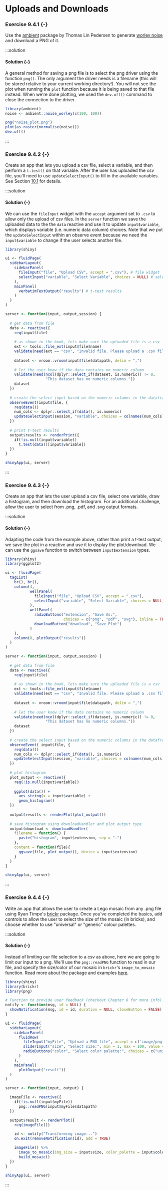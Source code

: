 # Uploads and Downloads

### Exercise 9.4.1 {-}

Use the [ambient](https://ambient.data-imaginist.com) package by Thomas Lin
Pedersen to generate [worley noise](https://ambient.data-imaginist.com/reference/noise_worley.html)
and download a PNG of it.

:::solution
#### Solution {-}

A general method for saving a png file is to select the png driver using the
function `png()`. The only argument the driver needs is a filename (this will
be stored relative to your current working directory!). You will not see the
plot when running the `plot` function because it is being saved to that file
instead. When we're done plotting, we used the `dev.off()` command to close the
connection to the driver.


```r
library(ambient)
noise <- ambient::noise_worley(c(100, 100))

png("noise_plot.png")
plot(as.raster(normalise(noise)))
dev.off()
```
:::

<!---------------------------------------------------------------------------->
<!---------------------------------------------------------------------------->
<!---------------------------------------------------------------------------->

### Exercise 9.4.2 {-}

Create an app that lets you upload a csv file, select a variable, and then
perform a `t.test()` on that variable. After the user has uploaded the csv
file, you'll need to use `updateSelectInput()` to fill in the available
variables. See Section
[10.1](https://mastering-shiny.org/action-dynamic.html#updating-inputs)
for details.

:::solution
#### Solution {-}

We can use the `fileInput` widget with the `accept` argument set to `.csv` to
allow only the upload of csv files. In the `server` function we save the
uploaded data to the the `data` reactive and use it to update `input$variable`,
which displays variable (i.e. numeric data column) choices. Note that we put
the `updateSelectInput` within an observe event because we need the
`input$variable` to change if the user selects another file.


```r
library(shiny)

ui <- fluidPage(
  sidebarLayout(
    sidebarPanel(
      fileInput("file", "Upload CSV", accept = ".csv"), # file widget
      selectInput("variable", "Select Variable", choices = NULL) # select widget
    ),
    mainPanel(
      verbatimTextOutput("results") # t-test results
    )
  )
)

server <- function(input, output,session) {
  
  # get data from file
  data <- reactive({
    req(input$file)
    
    # as shown in the book, lets make sure the uploaded file is a csv
    ext <- tools::file_ext(input$file$name)
    validate(need(ext == "csv", "Invalid file. Please upload a .csv file"))
    
    dataset <- vroom::vroom(input$file$datapath, delim = ",")
    
    # let the user know if the data contains no numeric column
    validate(need(ncol(dplyr::select_if(dataset, is.numeric)) != 0,
                  "This dataset has no numeric columns."))
    dataset
  })
  
  # create the select input based on the numeric columns in the dataframe
  observeEvent(input$file, {
    req(data())
    num_cols <- dplyr::select_if(data(), is.numeric)
    updateSelectInput(session, "variable", choices = colnames(num_cols))
  })
  
  # print t-test results
  output$results <- renderPrint({
    if(!is.null(input$variable))
      t.test(data()[input$variable])
  })
}

shinyApp(ui, server)
```
:::

<!---------------------------------------------------------------------------->
<!---------------------------------------------------------------------------->
<!---------------------------------------------------------------------------->

### Exercise 9.4.3 {-}

Create an app that lets the user upload a csv file, select one variable,
draw a histogram, and then download the histogram. For an additional challenge,
allow the user to select from .png, .pdf, and .svg output formats.

:::solution
#### Solution {-}

Adapting the code from the example above, rather than print a t-test output, we
save the plot in a reactive and use it to display the plot/download. We can use
the `ggsave` function to switch between `input$extension` types.


```r
library(shiny)
library(ggplot2)

ui <- fluidPage(
  tagList(
    br(), br(),
    column(4,
           wellPanel(
             fileInput("file", "Upload CSV", accept = ".csv"),
             selectInput("variable", "Select Variable", choices = NULL),
           ),
           wellPanel(
             radioButtons("extension", "Save As:",
                          choices = c("png", "pdf", "svg"), inline = TRUE),
             downloadButton("download", "Save Plot")
           )
    ),
    column(8, plotOutput("results"))
  )
)

server <- function(input, output,session) {
  
  # get data from file
  data <- reactive({
    req(input$file)
    
    # as shown in the book, lets make sure the uploaded file is a csv
    ext <- tools::file_ext(input$file$name)
    validate(need(ext == "csv", "Invalid file. Please upload a .csv file"))
    
    dataset <- vroom::vroom(input$file$datapath, delim = ",")
    
    # let the user know if the data contains no numeric column
    validate(need(ncol(dplyr::select_if(dataset, is.numeric)) != 0,
                  "This dataset has no numeric columns."))
    dataset
  })
  
  # create the select input based on the numeric columns in the dataframe
  observeEvent( input$file, {
    req(data())
    num_cols <- dplyr::select_if(data(), is.numeric)
    updateSelectInput(session, "variable", choices = colnames(num_cols))
  })
  
  # plot histogram
  plot_output <- reactive({
    req(!is.null(input$variable))
    
    ggplot(data()) +
      aes_string(x = input$variable) +
      geom_histogram()
  })
  
  output$results <- renderPlot(plot_output())
  
  # save histogram using downloadHandler and plot output type
  output$download <- downloadHandler(
    filename = function() {
      paste("histogram", input$extension, sep = ".")
    },
    content = function(file){
      ggsave(file, plot_output(), device = input$extension)
    }
  )
}

shinyApp(ui, server)
```
:::

<!---------------------------------------------------------------------------->
<!---------------------------------------------------------------------------->
<!---------------------------------------------------------------------------->

### Exercise 9.4.4 {-}

Write an app that allows the user to create a Lego mosaic from any .png file
using Ryan Timpe's [brickr](https://github.com/ryantimpe/brickr) package. Once
you've completed the basics, add controls to allow the user to select the size
of the mosaic (in bricks), and choose whether to use "universal" or "generic"
colour palettes.

:::solution
#### Solution {-}

Instead of limiting our file selection to a csv as above, here we are going to
limit our input to a png. We'll use the `png::readPNG` function to read in our
file, and specify the size/color of our mosaic in `brickr`'s `image_to_mosaic`
function. Read more about the package and examples
[here](https://github.com/ryantimpe/brickr).


```r
library(shiny)
library(brickr)
library(png)

# Function to provide user feedback (checkout Chapter 8 for more info).
notify <- function(msg, id = NULL) {
  showNotification(msg, id = id, duration = NULL, closeButton = FALSE)
}

ui <- fluidPage(
  sidebarLayout(
    sidebarPanel(
      fluidRow(
        fileInput("myFile", "Upload a PNG file", accept = c('image/png')),
        sliderInput("size", "Select size:", min = 1, max = 100, value = 35),
        radioButtons("color", "Select color palette:", choices = c("universal", "generic"))
      )
    ),
    mainPanel(
      plotOutput("result"))
  )
)

server <- function(input, output) {

  imageFile <- reactive({
    if(!is.null(input$myFile))
      png::readPNG(input$myFile$datapath)
  })

  output$result <- renderPlot({
    req(imageFile())

    id <- notify("Transforming image...")
    on.exit(removeNotification(id), add = TRUE)

    imageFile() %>%
      image_to_mosaic(img_size = input$size, color_palette = input$color) %>%
      build_mosaic()
  })
}

shinyApp(ui, server)
```
:::
